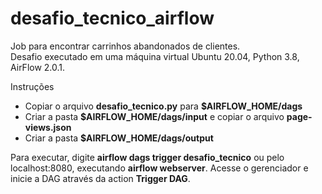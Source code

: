 # desafio_tecnico_airflow

Job para encontrar carrinhos abandonados de clientes.<br />
Desafio executado em uma máquina virtual Ubuntu 20.04, Python 3.8, AirFlow 2.0.1.<br />

Instruções<br />

* Copiar o arquivo **desafio_tecnico.py** para **$AIRFLOW_HOME/dags**
* Criar a pasta **$AIRFLOW_HOME/dags/input** e copiar o arquivo **page-views.json**
* Criar a pasta **$AIRFLOW_HOME/dags/output**

Para executar, digite **airflow dags trigger desafio_tecnico** ou pelo localhost:8080, executando **airflow webserver**. Acesse o gerenciador e inicie a DAG através da action **Trigger DAG**.

